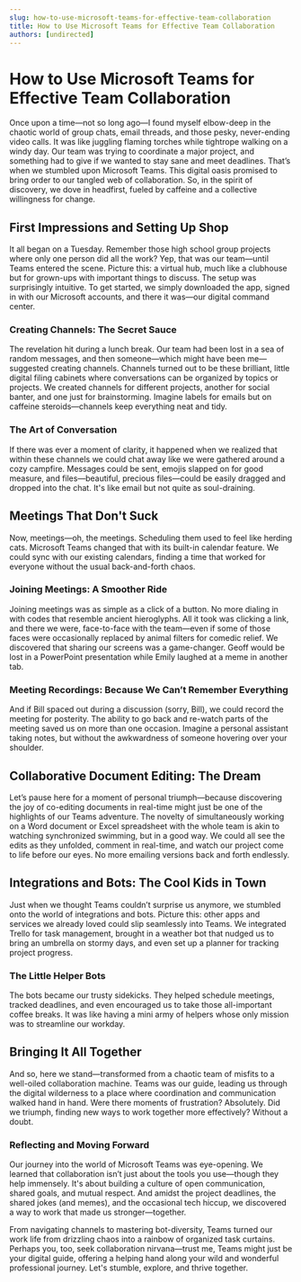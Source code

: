 ```yaml
---
slug: how-to-use-microsoft-teams-for-effective-team-collaboration
title: How to Use Microsoft Teams for Effective Team Collaboration
authors: [undirected]
---
```



# How to Use Microsoft Teams for Effective Team Collaboration

Once upon a time—not so long ago—I found myself elbow-deep in the chaotic world of group chats, email threads, and those pesky, never-ending video calls. It was like juggling flaming torches while tightrope walking on a windy day. Our team was trying to coordinate a major project, and something had to give if we wanted to stay sane and meet deadlines. That’s when we stumbled upon Microsoft Teams. This digital oasis promised to bring order to our tangled web of collaboration. So, in the spirit of discovery, we dove in headfirst, fueled by caffeine and a collective willingness for change.

## First Impressions and Setting Up Shop

It all began on a Tuesday. Remember those high school group projects where only one person did all the work? Yep, that was our team—until Teams entered the scene. Picture this: a virtual hub, much like a clubhouse but for grown-ups with important things to discuss. The setup was surprisingly intuitive. To get started, we simply downloaded the app, signed in with our Microsoft accounts, and there it was—our digital command center.

### Creating Channels: The Secret Sauce

The revelation hit during a lunch break. Our team had been lost in a sea of random messages, and then someone—which might have been me—suggested creating channels. Channels turned out to be these brilliant, little digital filing cabinets where conversations can be organized by topics or projects. We created channels for different projects, another for social banter, and one just for brainstorming. Imagine labels for emails but on caffeine steroids—channels keep everything neat and tidy.

### The Art of Conversation

If there was ever a moment of clarity, it happened when we realized that within these channels we could chat away like we were gathered around a cozy campfire. Messages could be sent, emojis slapped on for good measure, and files—beautiful, precious files—could be easily dragged and dropped into the chat. It's like email but not quite as soul-draining.

## Meetings That Don't Suck

Now, meetings—oh, the meetings. Scheduling them used to feel like herding cats. Microsoft Teams changed that with its built-in calendar feature. We could sync with our existing calendars, finding a time that worked for everyone without the usual back-and-forth chaos.

### Joining Meetings: A Smoother Ride

Joining meetings was as simple as a click of a button. No more dialing in with codes that resemble ancient hieroglyphs. All it took was clicking a link, and there we were, face-to-face with the team—even if some of those faces were occasionally replaced by animal filters for comedic relief. We discovered that sharing our screens was a game-changer. Geoff would be lost in a PowerPoint presentation while Emily laughed at a meme in another tab.

### Meeting Recordings: Because We Can’t Remember Everything

And if Bill spaced out during a discussion (sorry, Bill), we could record the meeting for posterity. The ability to go back and re-watch parts of the meeting saved us on more than one occasion. Imagine a personal assistant taking notes, but without the awkwardness of someone hovering over your shoulder.

## Collaborative Document Editing: The Dream

Let’s pause here for a moment of personal triumph—because discovering the joy of co-editing documents in real-time might just be one of the highlights of our Teams adventure. The novelty of simultaneously working on a Word document or Excel spreadsheet with the whole team is akin to watching synchronized swimming, but in a good way. We could all see the edits as they unfolded, comment in real-time, and watch our project come to life before our eyes. No more emailing versions back and forth endlessly.

## Integrations and Bots: The Cool Kids in Town

Just when we thought Teams couldn’t surprise us anymore, we stumbled onto the world of integrations and bots. Picture this: other apps and services we already loved could slip seamlessly into Teams. We integrated Trello for task management, brought in a weather bot that nudged us to bring an umbrella on stormy days, and even set up a planner for tracking project progress.

### The Little Helper Bots

The bots became our trusty sidekicks. They helped schedule meetings, tracked deadlines, and even encouraged us to take those all-important coffee breaks. It was like having a mini army of helpers whose only mission was to streamline our workday.

## Bringing It All Together

And so, here we stand—transformed from a chaotic team of misfits to a well-oiled collaboration machine. Teams was our guide, leading us through the digital wilderness to a place where coordination and communication walked hand in hand. Were there moments of frustration? Absolutely. Did we triumph, finding new ways to work together more effectively? Without a doubt.

### Reflecting and Moving Forward

Our journey into the world of Microsoft Teams was eye-opening. We learned that collaboration isn’t just about the tools you use—though they help immensely. It's about building a culture of open communication, shared goals, and mutual respect. And amidst the project deadlines, the shared jokes (and memes), and the occasional tech hiccup, we discovered a way to work that made us stronger—together.

From navigating channels to mastering bot-diversity, Teams turned our work life from drizzling chaos into a rainbow of organized task curtains. Perhaps you, too, seek collaboration nirvana—trust me, Teams might just be your digital guide, offering a helping hand along your wild and wonderful professional journey. Let's stumble, explore, and thrive together.